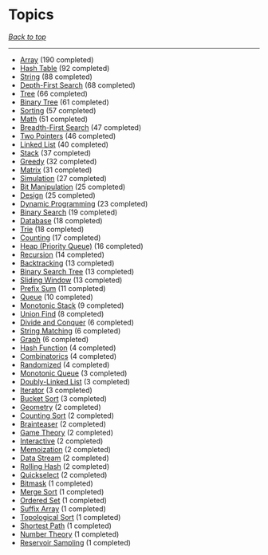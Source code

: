 # Topics

*[Back to top](<../README.md>)*

------

- [Array](<by_topic/Array.md>) (190 completed)
- [Hash Table](<by_topic/Hash Table.md>) (92 completed)
- [String](<by_topic/String.md>) (88 completed)
- [Depth-First Search](<by_topic/Depth-First Search.md>) (68 completed)
- [Tree](<by_topic/Tree.md>) (66 completed)
- [Binary Tree](<by_topic/Binary Tree.md>) (61 completed)
- [Sorting](<by_topic/Sorting.md>) (57 completed)
- [Math](<by_topic/Math.md>) (51 completed)
- [Breadth-First Search](<by_topic/Breadth-First Search.md>) (47 completed)
- [Two Pointers](<by_topic/Two Pointers.md>) (46 completed)
- [Linked List](<by_topic/Linked List.md>) (40 completed)
- [Stack](<by_topic/Stack.md>) (37 completed)
- [Greedy](<by_topic/Greedy.md>) (32 completed)
- [Matrix](<by_topic/Matrix.md>) (31 completed)
- [Simulation](<by_topic/Simulation.md>) (27 completed)
- [Bit Manipulation](<by_topic/Bit Manipulation.md>) (25 completed)
- [Design](<by_topic/Design.md>) (25 completed)
- [Dynamic Programming](<by_topic/Dynamic Programming.md>) (23 completed)
- [Binary Search](<by_topic/Binary Search.md>) (19 completed)
- [Database](<by_topic/Database.md>) (18 completed)
- [Trie](<by_topic/Trie.md>) (18 completed)
- [Counting](<by_topic/Counting.md>) (17 completed)
- [Heap (Priority Queue)](<by_topic/Heap (Priority Queue).md>) (16 completed)
- [Recursion](<by_topic/Recursion.md>) (14 completed)
- [Backtracking](<by_topic/Backtracking.md>) (13 completed)
- [Binary Search Tree](<by_topic/Binary Search Tree.md>) (13 completed)
- [Sliding Window](<by_topic/Sliding Window.md>) (13 completed)
- [Prefix Sum](<by_topic/Prefix Sum.md>) (11 completed)
- [Queue](<by_topic/Queue.md>) (10 completed)
- [Monotonic Stack](<by_topic/Monotonic Stack.md>) (9 completed)
- [Union Find](<by_topic/Union Find.md>) (8 completed)
- [Divide and Conquer](<by_topic/Divide and Conquer.md>) (6 completed)
- [String Matching](<by_topic/String Matching.md>) (6 completed)
- [Graph](<by_topic/Graph.md>) (6 completed)
- [Hash Function](<by_topic/Hash Function.md>) (4 completed)
- [Combinatorics](<by_topic/Combinatorics.md>) (4 completed)
- [Randomized](<by_topic/Randomized.md>) (4 completed)
- [Monotonic Queue](<by_topic/Monotonic Queue.md>) (3 completed)
- [Doubly-Linked List](<by_topic/Doubly-Linked List.md>) (3 completed)
- [Iterator](<by_topic/Iterator.md>) (3 completed)
- [Bucket Sort](<by_topic/Bucket Sort.md>) (3 completed)
- [Geometry](<by_topic/Geometry.md>) (2 completed)
- [Counting Sort](<by_topic/Counting Sort.md>) (2 completed)
- [Brainteaser](<by_topic/Brainteaser.md>) (2 completed)
- [Game Theory](<by_topic/Game Theory.md>) (2 completed)
- [Interactive](<by_topic/Interactive.md>) (2 completed)
- [Memoization](<by_topic/Memoization.md>) (2 completed)
- [Data Stream](<by_topic/Data Stream.md>) (2 completed)
- [Rolling Hash](<by_topic/Rolling Hash.md>) (2 completed)
- [Quickselect](<by_topic/Quickselect.md>) (2 completed)
- [Bitmask](<by_topic/Bitmask.md>) (1 completed)
- [Merge Sort](<by_topic/Merge Sort.md>) (1 completed)
- [Ordered Set](<by_topic/Ordered Set.md>) (1 completed)
- [Suffix Array](<by_topic/Suffix Array.md>) (1 completed)
- [Topological Sort](<by_topic/Topological Sort.md>) (1 completed)
- [Shortest Path](<by_topic/Shortest Path.md>) (1 completed)
- [Number Theory](<by_topic/Number Theory.md>) (1 completed)
- [Reservoir Sampling](<by_topic/Reservoir Sampling.md>) (1 completed)
